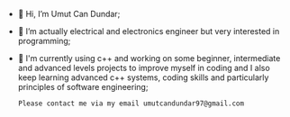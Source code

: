 - 👋 Hi, I’m Umut Can Dundar;
  
- 👀 I’m actually electrical and electronics engineer but very interested in programming;
  
- 🌱 I'm currently using c++ and working on some beginner, intermediate and advanced levels projects to
      improve myself in coding and I also keep learning advanced c++ systems, coding skills and
      particularly principles of software engineering;

      Please contact me via my email umutcandundar97@gmail.com  
  


